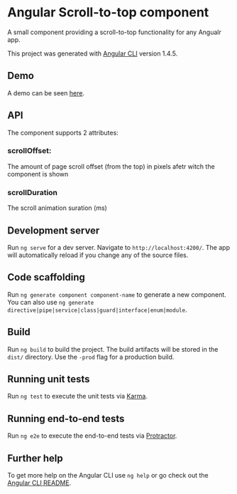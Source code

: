 # Angular Scroll-to-top component

A small component providing a scroll-to-top functionality for any Angualr app.

This project was generated with [Angular CLI](https://github.com/angular/angular-cli) version 1.4.5.

## Demo
A demo can be seen [here](https://amirch1.github.io/scroll-to-top/).

## API
The component supports 2 attributes:
### scrollOffset: 
The amount of page scroll offset (from the top) in pixels afetr witch the component is shown
### scrollDuration
The scroll animation suration (ms)

## Development server

Run `ng serve` for a dev server. Navigate to `http://localhost:4200/`. The app will automatically reload if you change any of the source files.

## Code scaffolding

Run `ng generate component component-name` to generate a new component. You can also use `ng generate directive|pipe|service|class|guard|interface|enum|module`.

## Build

Run `ng build` to build the project. The build artifacts will be stored in the `dist/` directory. Use the `-prod` flag for a production build.

## Running unit tests

Run `ng test` to execute the unit tests via [Karma](https://karma-runner.github.io).

## Running end-to-end tests

Run `ng e2e` to execute the end-to-end tests via [Protractor](http://www.protractortest.org/).

## Further help

To get more help on the Angular CLI use `ng help` or go check out the [Angular CLI README](https://github.com/angular/angular-cli/blob/master/README.md).
